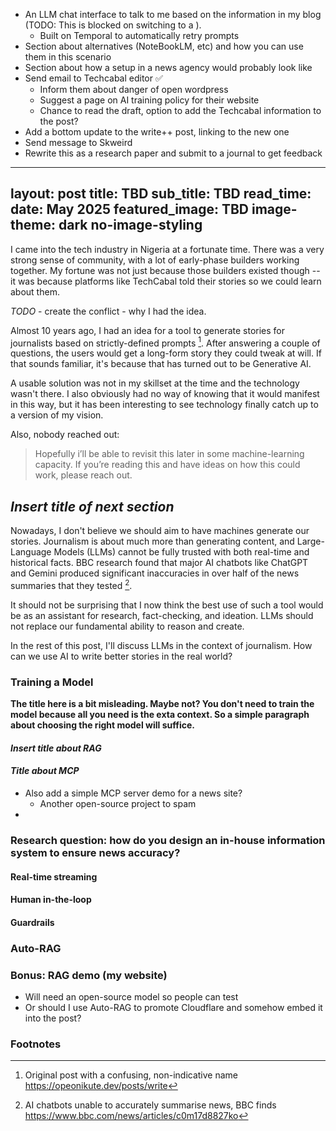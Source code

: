 
- An LLM chat interface to talk to me based on the information in my blog (TODO: This is blocked on switching to a ).
    - Built on Temporal to automatically retry prompts
- Section about alternatives (NoteBookLM, etc) and how you can use them in this scenario
- Section about how a setup in a news agency would probably look like
- Send email to Techcabal editor ✅
    - Inform them about danger of open wordpress
    - Suggest a page on AI training policy for their website
    - Chance to read the draft, option to add the Techcabal information to the post?
- Add a bottom update to the write++ post, linking to the new one
- Send message to Skweird
- Rewrite this as a research paper and submit to a journal to get feedback

---
layout: post
title: TBD
sub_title: TBD
read_time: 
date: May 2025
featured_image: TBD
image-theme: dark no-image-styling
---

I came into the tech industry in Nigeria at a fortunate time. There was a very strong sense of community, with a lot of early-phase builders working together. My fortune was not just because those builders existed though -- it was because platforms like TechCabal told their stories so we could learn about them.

*TODO* - create the conflict - why I had the idea.

Almost 10 years ago, I had an idea for a tool to generate stories for journalists based on strictly-defined prompts [^1]. After answering a couple of questions, the users would get a long-form story they could tweak at will. If that sounds familiar, it's because that has turned out to be Generative AI. 

A usable solution was not in my skillset at the time and the technology wasn't there. I also obviously had no way of knowing that it would manifest in this way, but it has been interesting to see technology finally catch up to a version of my vision. 

Also, nobody reached out:
> Hopefully i’ll be able to revisit this later in some machine-learning capacity. If you’re reading this and have ideas on how this could work, please reach out.

## *Insert title of next section*
Nowadays, I don't believe we should aim to have machines generate our stories. Journalism is about much more than generating content, and Large-Language Models (LLMs) cannot be fully trusted with both real-time and historical facts. BBC research found that major AI chatbots like ChatGPT and Gemini produced significant inaccuracies in over half of the news summaries that they tested [^2].

It should not be surprising that I now think the best use of such a tool would be as an assistant for research, fact-checking, and ideation. LLMs should not replace our fundamental ability to reason and create.

In the rest of this post, I'll discuss LLMs in the context of journalism. How can we use AI to write better stories in the real world?

### Training a Model

**The title here is a bit misleading.
Maybe not? You don't need to train the model because all you need is the exta context.
So a simple paragraph about choosing the right model will suffice.**

#### *Insert title about RAG*


#### *Title about MCP*
- Also add a simple MCP server demo for a news site?
    - Another open-source project to spam
- 

### Research question: how do you design an in-house information system to ensure news accuracy?

#### Real-time streaming

#### Human in-the-loop

#### Guardrails

### Auto-RAG

### Bonus: RAG demo (my website)
* Will need an open-source model so people can test 
* Or should I use Auto-RAG to promote Cloudflare and somehow embed it into the post?

### Footnotes
[^1]: Original post with a confusing, non-indicative name https://opeonikute.dev/posts/write
[^2]: AI chatbots unable to accurately summarise news, BBC finds https://www.bbc.com/news/articles/c0m17d8827ko